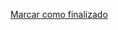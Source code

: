 <a onclick="test()" href="https://fx-learning.mgait.services:8443/api/finish/ansible-playbooks1" target="_parent" class="btn primary-btn">Marcar como finalizado</a>

